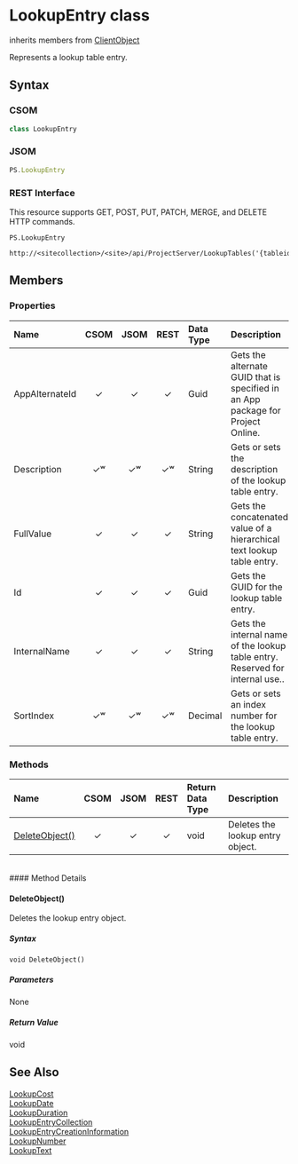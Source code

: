 [comment]: # (Name:LookupEntry)
[comment]: # (Type:class)
[comment]: # (Status:Verified)

# <a name="name"></a>LookupEntry class

inherits members from [ClientObject](https://msdn.microsoft.com/en-us/library/microsoft.sharepoint.client.clientobject.aspx)<br/>

<a name="description"></a>Represents a lookup table entry.

## <a name="syntax"></a>Syntax

### CSOM

```C#
class LookupEntry 
```
### JSOM

```JavaScript
PS.LookupEntry
```
### REST Interface

This resource supports GET, POST, PUT, PATCH, MERGE, and DELETE HTTP commands.

```
PS.LookupEntry

http://<sitecollection>/<site>/api/ProjectServer/LookupTables('{tableid}')/Entries('{entryid}')
```

## <a name="members"></a>Members

### <a name="properties"></a>Properties

|**Name**|**CSOM**|**JSOM**|**REST**|**Data Type**|**Description**|
|:-----|:-----:|:-----:|:-----:|:-----|:-----|
|<a name="AppAlternateId"></a>AppAlternateId|&#x2713;|&#x2713;|&#x2713;|Guid|Gets the alternate GUID that is specified in an App package for Project Online.|
|<a name="Description"></a>Description|&#x2713;&#x02B7;|&#x2713;&#x02B7;|&#x2713;&#x02B7;|String|Gets or sets the description of the lookup table entry.|
|<a name="FullValue"></a>FullValue|&#x2713;|&#x2713;|&#x2713;|String|Gets the concatenated value of a hierarchical text lookup table entry.|
|<a name="Id"></a>Id|&#x2713;|&#x2713;|&#x2713;|Guid|Gets the GUID for the lookup table entry.|
|<a name="InternalName"></a>InternalName|&#x2713;|&#x2713;|&#x2713;|String|Gets the internal name of the lookup table entry. Reserved for internal use..|
|<a name="SortIndex"></a>SortIndex|&#x2713;&#x02B7;|&#x2713;&#x02B7;|&#x2713;&#x02B7;|Decimal|Gets or sets an index number for the lookup table entry.|

### <a name="methods"></a>Methods

|**Name**|**CSOM**|**JSOM**|**REST**|**Return Data Type**|**Description**|
|:-----|:-----:|:-----:|:-----:|:-----|:-----|
|[DeleteObject()](#DeleteObject__)|&#x2713;|&#x2713;|&#x2713;|void|Deletes the lookup entry object.|

<br/>
#### Method Details

#### <a name="DeleteObject__"></a>DeleteObject()
 
Deletes the lookup entry object.

##### Syntax

```
void DeleteObject()
```

##### Parameters

None

##### Return Value

void

## <a name="seeAlso"></a>See Also

[LookupCost](LookupCost.md)<br/>
[LookupDate](LookupDate.md)<br/>
[LookupDuration](LookupDuration.md)<br/>
[LookupEntryCollection](LookupEntryCollection.md)<br/>
[LookupEntryCreationInformation](LookupEntryCreationInformation.md)<br/>
[LookupNumber](LookupNumber.md)<br/>
[LookupText](LookupText.md)<br/>
